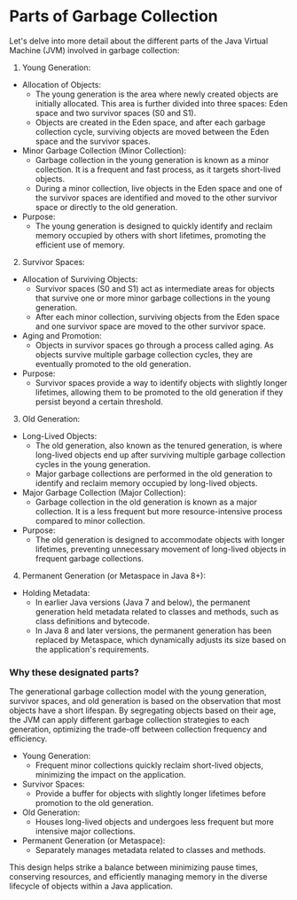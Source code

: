 # Parts of Garbage Collection

Let's delve into more detail about the different parts of the Java Virtual Machine (JVM)
involved in garbage collection:

1. Young Generation:
- Allocation of Objects:
  - The young generation is the area where newly created objects are initially allocated.
  This area is further divided into three spaces: Eden space and two survivor spaces (S0 and
  S1).
  - Objects are created in the Eden space, and after each garbage collection cycle, surviving
  objects are moved between the Eden space and the survivor spaces.
- Minor Garbage Collection (Minor Collection):
  - Garbage collection in the young generation is known as a minor collection. It is a
  frequent and fast process, as it targets short-lived objects.
  - During a minor collection, live objects in the Eden space and one of the survivor spaces
  are identified and moved to the other survivor space or directly to the old generation.
- Purpose:
  - The young generation is designed to quickly identify and reclaim memory occupied by
  others with short lifetimes, promoting the efficient use of memory.

2. Survivor Spaces:
- Allocation of Surviving Objects:
  - Survivor spaces (S0 and S1) act as intermediate areas for objects that survive one or
  more minor garbage collections in the young generation.
  - After each minor collection, surviving objects from the Eden space and one survivor space
  are moved to the other survivor space.
- Aging and Promotion:
  - Objects in survivor spaces go through a process called aging. As objects survive multiple
  garbage collection cycles, they are eventually promoted to the old generation.
- Purpose:
  - Survivor spaces provide a way to identify objects with slightly longer lifetimes,
  allowing them to be promoted to the old generation if they persist beyond a certain
  threshold.

3. Old Generation:
- Long-Lived Objects:
  - The old generation, also known as the tenured generation, is where long-lived objects end
  up after surviving multiple garbage collection cycles in the young generation.
  - Major garbage collections are performed in the old generation to identify and reclaim
  memory occupied by long-lived objects.
- Major Garbage Collection (Major Collection):
  - Garbage collection in the old generation is known as a major collection. It is a less
  frequent but more resource-intensive process compared to minor collection.
- Purpose:
  - The old generation is designed to accommodate objects with longer lifetimes, preventing
  unnecessary movement of long-lived objects in frequent garbage collections.

4. Permanent Generation (or Metaspace in Java 8+):
- Holding Metadata:
  - In earlier Java versions (Java 7 and below), the permanent generation held metadata
  related to classes and methods, such as class definitions and bytecode.
  - In Java 8 and later versions, the permanent generation has been replaced by Metaspace,
  which dynamically adjusts its size based on the application's requirements.

### Why these designated parts?

The generational garbage collection model with the young generation, survivor spaces, and
old generation is based on the observation that most objects have a short lifespan. By
segregating objects based on their age, the JVM can apply different garbage collection
strategies to each generation, optimizing the trade-off between collection frequency and
efficiency.

- Young Generation:
  - Frequent minor collections quickly reclaim short-lived objects, minimizing the impact on
  the application.
- Survivor Spaces:
  - Provide a buffer for objects with slightly longer lifetimes before promotion to the old
  generation.
- Old Generation:
  - Houses long-lived objects and undergoes less frequent but more intensive major
  collections.
- Permanent Generation (or Metaspace):
  - Separately manages metadata related to classes and methods.

This design helps strike a balance between minimizing pause times, conserving resources, and
efficiently managing memory in the diverse lifecycle of objects within a Java application.
